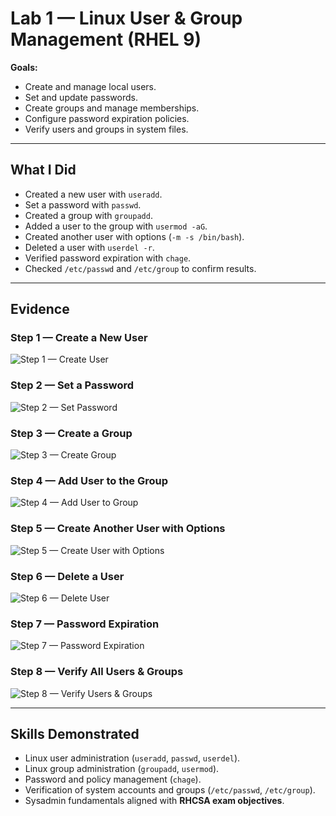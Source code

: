 # Lab 1 — Linux User & Group Management (RHEL 9)

**Goals:**  
- Create and manage local users.  
- Set and update passwords.  
- Create groups and manage memberships.  
- Configure password expiration policies.  
- Verify users and groups in system files.  

---

## What I Did
- Created a new user with `useradd`.  
- Set a password with `passwd`.  
- Created a group with `groupadd`.  
- Added a user to the group with `usermod -aG`.  
- Created another user with options (`-m -s /bin/bash`).  
- Deleted a user with `userdel -r`.  
- Verified password expiration with `chage`.  
- Checked `/etc/passwd` and `/etc/group` to confirm results.  

---

## Evidence

### Step 1 — Create a New User
![Step 1 — Create User](step1.png)

### Step 2 — Set a Password
![Step 2 — Set Password](step2.png)

### Step 3 — Create a Group
![Step 3 — Create Group](step3.png)

### Step 4 — Add User to the Group
![Step 4 — Add User to Group](step4.png)

### Step 5 — Create Another User with Options
![Step 5 — Create User with Options](step5.png)

### Step 6 — Delete a User
![Step 6 — Delete User](step6.png)

### Step 7 — Password Expiration
![Step 7 — Password Expiration](step7.png)

### Step 8 — Verify All Users & Groups
![Step 8 — Verify Users & Groups](step8.png)

---

## Skills Demonstrated
- Linux user administration (`useradd`, `passwd`, `userdel`).  
- Linux group administration (`groupadd`, `usermod`).  
- Password and policy management (`chage`).  
- Verification of system accounts and groups (`/etc/passwd`, `/etc/group`).  
- Sysadmin fundamentals aligned with **RHCSA exam objectives**.  

